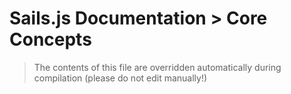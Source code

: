 # Sails.js Documentation > Core Concepts

> The contents of this file are overridden automatically during compilation (please do not edit manually!)

<docmeta name="displayName" value="Concepts: Table of Contents">
<docmeta name="isOverviewPage" value="true">
